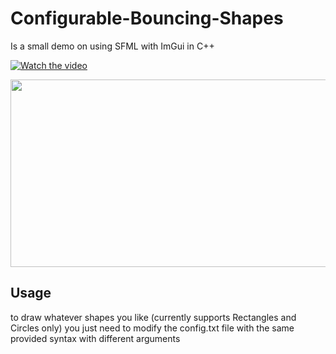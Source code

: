 # Configurable-Bouncing-Shapes

<p>Is a small demo on using SFML with ImGui in C++</p>

[![Watch the video](https://img.youtube.com/vi/KnuPi8uJHC4/hqdefault.jpg)](https://www.youtube.com/watch?v=KnuPi8uJHC4)

[<img src="https://img.youtube.com/vi/KnuPi8uJHC4/hqdefault.jpg" width="600" height="300"
/>](https://www.youtube.com/watch?v=KnuPi8uJHC4)


<h2>Usage</h2>
<p>to draw whatever shapes you like (currently supports Rectangles and Circles only) you just need to modify the config.txt file with the same provided syntax with different arguments</p>